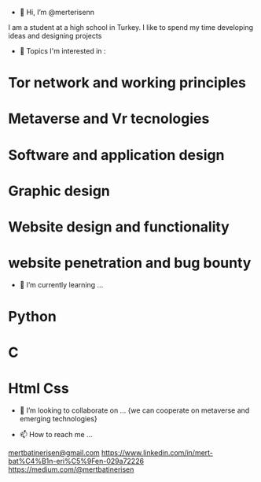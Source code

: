 - 👋 Hi, I’m @merterisenn

I am a student at a high school in Turkey.
I like to spend my time developing ideas and designing projects

- 👀 Topics I'm interested in :
# Tor network and working principles
# Metaverse and Vr tecnologies
# Software and application design
# Graphic design
# Website design and functionality
# website penetration and bug bounty

- 🌱 I’m currently learning ...
# Python
# C
# Html Css

- 💞️ I’m looking to collaborate on ...
{we can cooperate on metaverse and emerging technologies}

- 📫 How to reach me ...

mertbatinerisen@gmail.com
https://www.linkedin.com/in/mert-bat%C4%B1n-eri%C5%9Fen-029a72226
https://medium.com/@mertbatinerisen
